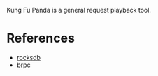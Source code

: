 Kung Fu Panda is a general request playback tool.

# References
- [rocksdb](https://github.com/facebook/rocksdb)
- [brpc](https://github.com/apache/brpc)
